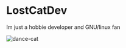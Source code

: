 # LostCatDev
Im just a hobbie developer and GNU/linux fan


![dance-cat](https://github.com/lost-cat-dev/lost-cat-dev/assets/110544673/1fbb4273-ce5a-44b9-babf-9399e0c5942f)
